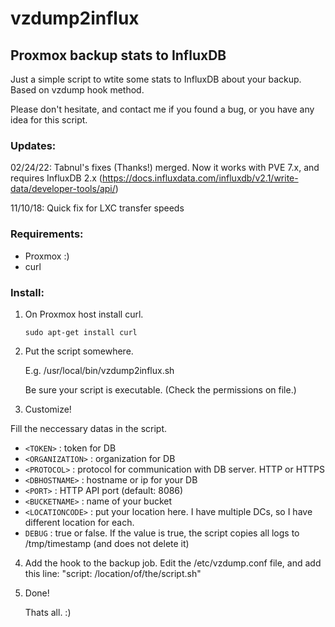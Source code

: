 # vzdump2influx
## Proxmox backup stats to InfluxDB ##

Just a simple script to wtite some stats to InfluxDB about your backup. Based on vzdump hook method.

Please don't hesitate, and contact me if you found a bug, or you have any idea for this script.

### Updates: ###
02/24/22: Tabnul's fixes (Thanks!) merged. Now it works with PVE 7.x, and requires InfluxDB 2.x (https://docs.influxdata.com/influxdb/v2.1/write-data/developer-tools/api/)

11/10/18: Quick fix for LXC transfer speeds

### Requirements: ###
- Proxmox :)
- curl

### Install: ###
1. On Proxmox host install curl.

    `sudo apt-get install curl`
  
2. Put the script somewhere.

    E.g. /usr/local/bin/vzdump2influx.sh
  
    Be sure your script is executable. (Check the permissions on file.)
  
3. Customize!
  
  Fill the neccessary datas in the script.
  - `<TOKEN>` : token for DB
  - `<ORGANIZATION>` : organization for DB
  - `<PROTOCOL>` : protocol for communication with DB server. HTTP or HTTPS
  - `<DBHOSTNAME>` : hostname or ip for your DB
  - `<PORT>` : HTTP API port (default: 8086)
  - `<BUCKETNAME>` : name of your bucket
  - `<LOCATIONCODE>` : put your location here. I have multiple DCs, so I have different location for each.
  - `DEBUG` : true or false. If the value is true, the script copies all logs to /tmp/timestamp (and does not delete it)

4. Add the hook to the backup job.
    Edit the /etc/vzdump.conf file, and add this line: "script: /location/of/the/script.sh"

5. Done!

    Thats all. :)
